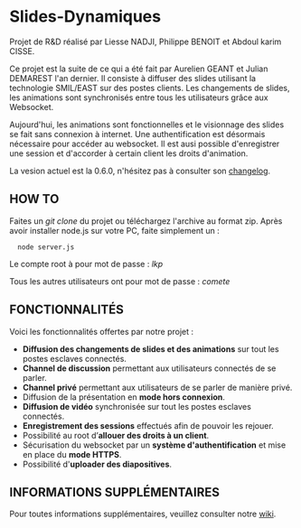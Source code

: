 Slides-Dynamiques 
=================

Projet de R&amp;D réalisé par Liesse NADJI, Philippe BENOIT et Abdoul karim CISSE.

Ce projet est la suite de ce qui a été fait par Aurelien GEANT et Julian DEMAREST l'an dernier. Il consiste à diffuser des slides utilisant la technologie SMIL/EAST sur des postes clients. Les changements de slides, les animations sont synchronisés entre tous les utilisateurs grâce aux Websocket.

Aujourd'hui, les animations sont fonctionnelles et le visionnage des slides se fait sans connexion à internet. Une authentification est désormais nécessaire pour accéder au websocket. Il est ausi possible d'enregistrer une session et d'accorder à certain client les droits d'animation.
    
La vesion actuel est la 0.6.0, n'hésitez pas à consulter son [changelog](https://github.com/OresteVisari/Slides-Dynamiques/wiki/Changelogs).

    
HOW TO
-----------------------------

Faites un *git clone* du projet ou téléchargez l'archive au format zip.
Après avoir installer node.js sur votre PC, faite simplement un :

      node server.js

Le compte root à pour mot de passe : *lkp*

Tous les autres utilisateurs ont pour mot de passe : *comete*


FONCTIONNALITÉS
----------------

Voici les fonctionnalités offertes par notre projet :

- **Diffusion des changements de slides et des animations** sur tout les postes esclaves connectés.
- **Channel de discussion** permettant aux utilisateurs connectés de se parler.
- **Channel privé** permettant aux utilisateurs de se parler de manière privé.
- Diffusion de la présentation en **mode hors connexion**.
- **Diffusion de vidéo** synchronisée sur tout les postes esclaves connectés.
- **Enregistrement des sessions** effectués afin de pouvoir les rejouer.
- Possibilité au root d’**allouer des droits à un client**.
- Sécurisation du websocket par un **système d'authentification** et mise en place du **mode HTTPS**.
- Possibilité d'**uploader des diapositives**.
    

INFORMATIONS SUPPLÉMENTAIRES
-----------------------------

Pour toutes informations supplémentaires, veuillez consulter notre [wiki](https://github.com/OresteVisari/Slides-Dynamiques/wiki).

